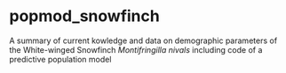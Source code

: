 # popmod_snowfinch
A summary of current kowledge and data on demographic parameters of the White-winged Snowfinch *Montifringilla nivals* including code of a predictive population model
